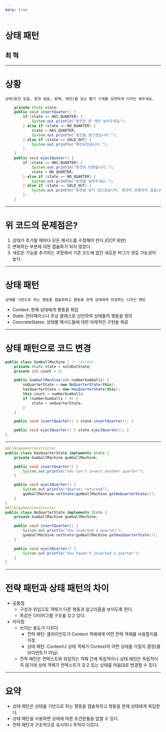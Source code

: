 ```yaml
---
marp: true
---
```


# 상태 패턴

## 최 혁

---

# 상황

    상태(동전 있음, 동전 없음, 판매, 매진)를 갖는 뽑기 기계를 유연하게 디자인 해주세요.

```java
    private State state;
    public void insertQuater() {
        if (state == HAS_QUARTER) {
            System.out.println("동전은 한 개만 넣어주세요");
        } else if (state == NO_QUARTER) {
            state = HAS_QUARTER;
            System.out.println("동전을 넣으셨습니다.");
        } else if (state == SOLD_OUT) {
            System.out.println("매진되었습니다.");
        }
    }
    public void ejectQuater() {
        if (state == HAS_QUARTER) {
            System.out.println("동전이 반환됩니다.");
            state = NO_QUARTER;
        } else if (state == NO_QUARTER) {
            System.out.println("동전을 넣어주세요.");
        } else if (state == SOLD_OUT) {
            System.out.println("동전을 넣지 않으셨습니다. 동전이 반환되지 않습니다.");
        }
    }
```

---

# 위 코드의 문제점은?

1. 상태가 추가될 때마다 모든 메서드를 수정해야 한다.(OCP 위반)
2. 변화하는 부분에 대한 캡슐화가 되지 않았다.
3. 새로운 기능을 추가하는 과정에서 기존 코드에 없던 새로운 버그가 생길 가능성이 높다.

---

# 상태 패턴

    상태를 기반으로 하는 행동을 캡슐화하고 행동을 현재 상태에게 위임하는 디자인 패턴

- Context: 현재 상태에게 행동을 위임
- State: 인터페이스나 추상 클래스로 선언하여 상태들의 행동을 정의
- ConcreteStates: 상태별 메서드들에 대한 자체적인 구현을 제공

---

# 상태 패턴으로 코드 변경

```java
public class GumballMachine { // context
    private State state = soldOutState;
	private int count = 0;

	public GumballMachine(int numberGumballs) {
		noQuarterState = new NoQuarterState(this);
		hasQuarterState = new HasQuarterState(this);
		this.count = numberGumballs;
 		if (numberGumballs > 0) {
			state = noQuarterState;
		}
	}

	public void insertQuarter() { state.insertQuarter(); }

	public void ejectQuarter() { state.ejectQuarter(); }
}
```

---

```java
@AllArgumentConstructor
public class HasQuarterState implements State {
	private GumballMachine gumballMachine;

	public void insertQuarter() {
		System.out.println("You can't insert another quarter");
	}

	public void ejectQuarter() {
		System.out.println("Quarter returned");
		gumballMachine.setState(gumballMachine.getNoQuarterState());
	}
}
@AllArgumentConstructor
public class NoQuarterState implements State {
    private GumballMachine gumballMachine;

	public void insertQuarter() {
		System.out.println("You inserted a quarter");
		gumballMachine.setState(gumballMachine.getHasQuarterState());
	}

	public void ejectQuarter() {
		System.out.println("You haven't inserted a quarter");
	}
}
```

---

# 전략 패턴과 상태 패턴의 차이

- 공통점
  - 구성과 위임으로 객체가 다른 행동과 알고리즘을 보이도록 한다.
  - 똑같은 다이어그램 구조를 갖고 있다.
- 차이점
  - 쓰이는 용도가 다르다.
    - 전략 패턴: 클라이언트가 Context 객체에게 어떤 전략 객체를 사용할지를 지정
    - 상태 패턴: Context나 상태 객체가 Context의 어떤 상태를 가질지 결정(클라이언트가 아님)
  - 전략 패턴은 컨텍스트와 위임하는 객체 간에 독립적이나 상태 패턴은 독립적이지 않기에 상태 객체가 컨텍스트가 갖고 있는 상태를 마음대로 변경할 수 있다.

---

# 요약

- 상태 패턴은 상태를 기반으로 하는 행동을 캡슐화하고 행동을 현재 상태에게 위임한다.
- 상태 패턴을 사용하면 상태에 따른 조건문들을 없앨 수 있다.
- 전략 패턴과 구조적으로 유사하나 목적이 다르다.

